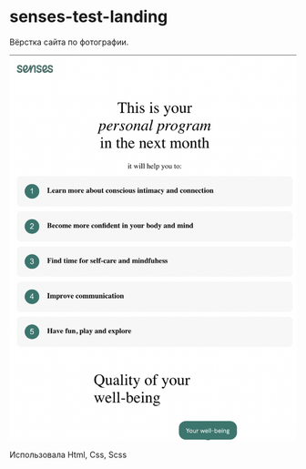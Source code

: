# senses-test-landing

Вёрстка сайта по фотографии. 

![Screenshot](screenshot.png)

Использовала Html, Css, Scss
